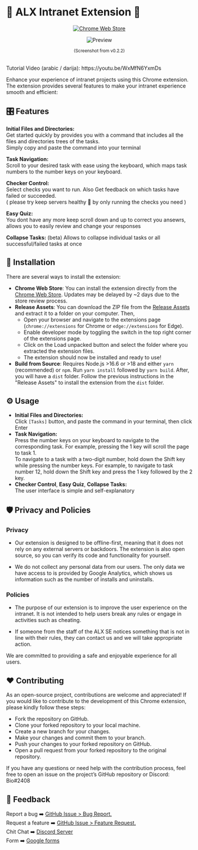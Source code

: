 # 💫 ALX Intranet Extension 💫
<p align="center"> <a rel="noreferrer noopener" target="_blank" href="https://chrome.google.com/webstore/detail/alx-intranet/eagnmhadjdelkimfjbelmndejpepgmef/"><img alt="Chrome Web Store" src="https://img.shields.io/badge/Chrome-141e24.svg?&style=for-the-badge&logo=google-chrome&logoColor=white"></a></p>
<p>
<div align="center"> <img src="https://i.imgur.com/8hmgGKr.png" alt="Preview"> </div>
<p align="center"><sub>(Screenshot from v0.2.2)</sub></p> <br />
Tutorial Video (arabic / darija): https://youtu.be/WxMfN6YxmDs 
</p>
Enhance your experience of intranet projects using this Chrome extension.  <br />
The extension provides several features to make your intranet experience smooth and efficient:

## 🎛️ Features

**Initial Files and Directories:**  
Get started quickly by provides you
with a command that includes all the files and directories trees of the tasks.  
Simply copy and paste the command into your terminal

**Task Navigation:**  
Scroll to your desired task with ease using the keyboard,
which maps task numbers to the number keys on your keyboard.

**Checker Control:**  
Select checks you want to run. Also Get feedback on which tasks have failed or succeeded.  
( please try keep servers healthy 💚 by only running the checks you need )

**Easy Quiz:**  
You dont have any more keep scroll down and up to correct you ansewrs,
allows you to easily review and change your responses

**Collapse Tasks:**  (beta)
Allows to collapse individual tasks or all successful/failed tasks at once

## 🧩 Installation

There are several ways to install the extension:

- **Chrome Web Store**: You can install the extension directly from the <a rel="noreferrer noopener" target="_blank" href="https://chrome.google.com/webstore/detail/alx-intranet/eagnmhadjdelkimfjbelmndejpepgmef">Chrome Web Store</a>. Updates may be delayed by ~2 days due to the store review process.
- **Release Assets**: You can download the ZIP file from the <a rel="noreferrer noopener" target="_blank" href="https://github.com/amasin76/intranet-chrome-extension/releases">Release Assets</a> and extract it to a folder on your computer. Then,
   - Open your browser and navigate to the extensions page (`chrome://extensions` for Chrome or `edge://extensions` for Edge).
   - Enable developer mode by toggling the switch in the top right corner of the extensions page.
   - Click on the Load unpacked button and select the folder where you extracted the extension files.
   - The extension should now be installed and ready to use!
- **Build from Source**: Requires Node.js >16.6 or >18 and either `yarn` (recommended) or `npm`. Run `yarn install` followed by `yarn build`. After, you will have a `dist` folder. Follow the previous instructions in the "Release Assets" to install the extension from the `dist` folder.

## ⚙️ Usage

- **Initial Files and Directories:**  
  Click `[Tasks]` button, and paste the command in your terminal, then click Enter
- **Task Navigation:**  
  Press the number keys on your keyboard to navigate to the corresponding task.
  For example, pressing the 1 key will scroll the page to task 1.<br />
  To navigate to a task with a two-digit number, hold down the Shift key while pressing the number keys.
  For example, to navigate to task number 12, hold down the Shift key and press the 1 key followed by the 2 key.
- **Checker Control**, **Easy Quiz**, **Collapse Tasks:**  
  The user interface is simple and self-explanatory

## 🛡️ Privacy and Policies

### Privacy

- Our extension is designed to be offline-first, meaning that it does not rely on any external servers or backdoors. The extension is also open source, so you can verify its code and functionality for yourself.

- We do not collect any personal data from our users. The only data we have access to is provided by Google Analytics, which shows us information such as the number of installs and uninstalls.

### Policies

- The purpose of our extension is to improve the user experience on the intranet. It is not intended to help users break any rules or engage in activities such as cheating.

- If someone from the staff of the ALX SE notices something that is not in line with their rules, they can contact us and we will take appropriate action.

We are committed to providing a safe and enjoyable experience for all users.


## ❤️ Contributing

As an open-source project, contributions are welcome and appreciated! If you would like to contribute to the development of this Chrome extension, please kindly follow these steps:

- Fork the repository on GitHub.
- Clone your forked repository to your local machine.
- Create a new branch for your changes.
- Make your changes and commit them to your branch.
- Push your changes to your forked repository on GitHub.
- Open a pull request from your forked repository to the original repository.

If you have any questions or need help with the contribution process, feel free to open an issue on the project’s GitHub repository or Discord: Bio#2408

## 🚀 Feedback
Report a bug      ➡️ <a rel="noreferrer noopener" target="_blank" href="https://github.com/amasin76/intranet-chrome-extension/issues/new/choose">GitHub Issue > Bug Report.</a>  
Request a feature ➡️ <a rel="noreferrer noopener" target="_blank" href="https://github.com/amasin76/intranet-chrome-extension/issues/new/choose">GitHub Issue > Feature Request.</a>  
Chit Chat         ➡️ <a rel="noreferrer noopener" target="_blank" href="https://discord.gg/H3SYN7yanW">Discord Server</a>  
Form              ➡️ <a rel="noreferrer noopener" target="_blank" href="https://forms.gle/BLn5yXcwQeK8aKgu5">Google forms</a>  
